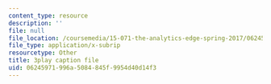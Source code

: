 ```yaml
---
content_type: resource
description: ''
file: null
file_location: /coursemedia/15-071-the-analytics-edge-spring-2017/06245971996a5084845f9954d40d14f3_D8HcmzYnBv0.vtt
file_type: application/x-subrip
resourcetype: Other
title: 3play caption file
uid: 06245971-996a-5084-845f-9954d40d14f3
---
```

